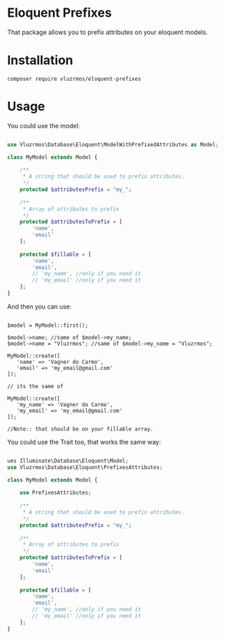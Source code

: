 # Eloquent Prefixes

That package allows you to prefix attributes on your eloquent models.

# Installation

    composer require vluzrmos/eloquent-prefixes
    
# Usage

You could use the model:

```php

use Vluzrmos\Database\Eloquent\ModelWithPrefixedAttributes as Model;

class MyModel extends Model {
    
    /**
     * A string that should be used to prefix attributes.
     */
    protected $attributesPrefix = "my_";
    
    /**
     * Array of attributes to prefix
     */ 
    protected $attributesToPrefix = [
        'name',
        'email'
    ];
    
    protected $fillable = [
        'name',
        'email',
        // 'my_name', //only if you need it
        // 'my_email' //only if you need it
    ];
}

```

And then you can use:

```

$model = MyModel::first();

$model->name; //same of $model->my_name;
$model->name = "Vluzrmos"; //same of $model->my_name = "Vluzrmos";

MyModel::create([
   'name' => 'Vagner do Carmo',
   'email' => 'my_email@gmail.com'
]);

// its the same of

MyModel::create([
   'my_name' => 'Vagner do Carmo',
   'my_email' => 'my_email@gmail.com'
]);

//Note:: that should be on your fillable array.

```

You could use the Trait too, that works the same way:

```php

ues Illuminate\Database\Eloquent\Model;
use Vluzrmos\Database\Eloquent\PrefixesAttributes;

class MyModel extends Model {
    
    use PrefixesAttributes;
    
    /**
     * A string that should be used to prefix attributes.
     */
    protected $attributesPrefix = "my_";
    
    /**
     * Array of attributes to prefix
     */ 
    protected $attributesToPrefix = [
        'name',
        'email'
    ];
    
    protected $fillable = [
        'name',
        'email',
        // 'my_name', //only if you need it
        // 'my_email' //only if you need it
    ];
}

```

